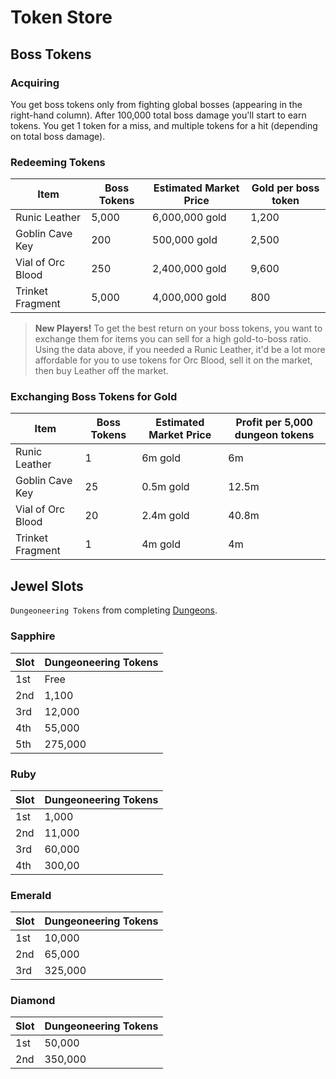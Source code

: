 # Token Store

## Boss Tokens

### Acquiring

You get boss tokens only from fighting global bosses (appearing in the right-hand column). After 100,000 total boss damage you'll start to earn tokens. You get 1 token for a miss, and multiple tokens for a hit (depending on total boss damage).

### Redeeming Tokens

| Item | Boss Tokens | Estimated Market Price | Gold per boss token
| ---- | ----------- | ---------------------- | --------------------
| Runic Leather | 5,000 | 6,000,000 gold | 1,200
| Goblin Cave Key | 200 | 500,000 gold | 2,500
| Vial of Orc Blood | 250 | 2,400,000 gold | 9,600
| Trinket Fragment | 5,000 | 4,000,000 gold | 800

> **New Players!** To get the best return on your boss tokens, you want to exchange them for items you can sell for a high gold-to-boss ratio. Using the data above, if you needed a Runic Leather, it'd be a lot more affordable for you to use tokens for Orc Blood, sell it on the market, then buy Leather off the market.

### Exchanging Boss Tokens for Gold

| Item | Boss Tokens | Estimated Market Price | Profit per 5,000 dungeon tokens
| ---- | ----------- | ---------------------- | --------------------
| Runic Leather | 1| 6m gold | 6m
| Goblin Cave Key | 25 | 0.5m gold | 12.5m
| Vial of Orc Blood | 20 | 2.4m gold | 40.8m
| Trinket Fragment | 1 | 4m gold | 4m


## Jewel Slots

`Dungeoneering Tokens` from completing [Dungeons](#dungeons.md).

### Sapphire

| Slot |  Dungeoneering Tokens
| --- | ----
| 1st | Free
| 2nd | 1,100
| 3rd | 12,000
| 4th | 55,000
| 5th | 275,000

### Ruby

| Slot |  Dungeoneering Tokens
| --- | ----
| 1st | 1,000
| 2nd | 11,000
| 3rd | 60,000
| 4th | 300,00

### Emerald

| Slot |  Dungeoneering Tokens
| --- | ----
| 1st | 10,000
| 2nd | 65,000
| 3rd | 325,000	

### Diamond

| Slot |  Dungeoneering Tokens
| --- | ----
| 1st | 50,000
| 2nd | 350,000
